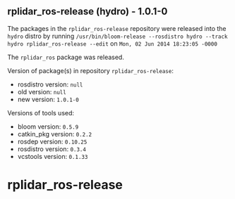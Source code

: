 ## rplidar_ros-release (hydro) - 1.0.1-0

The packages in the `rplidar_ros-release` repository were released into the `hydro` distro by running `/usr/bin/bloom-release --rosdistro hydro --track hydro rplidar_ros-release --edit` on `Mon, 02 Jun 2014 18:23:05 -0000`

The `rplidar_ros` package was released.

Version of package(s) in repository `rplidar_ros-release`:
- rosdistro version: `null`
- old version: `null`
- new version: `1.0.1-0`

Versions of tools used:
- bloom version: `0.5.9`
- catkin_pkg version: `0.2.2`
- rosdep version: `0.10.25`
- rosdistro version: `0.3.4`
- vcstools version: `0.1.33`


rplidar_ros-release
===================
